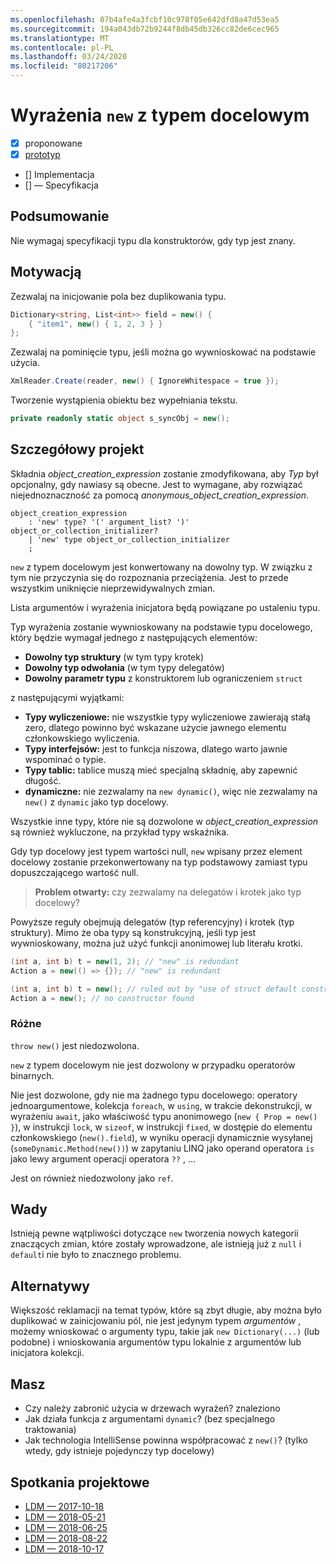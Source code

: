 ```yaml
---
ms.openlocfilehash: 07b4afe4a3fcbf10c978f05e642dfd8a47d53ea5
ms.sourcegitcommit: 194a043db72b9244f8db45db326cc82de6cec965
ms.translationtype: MT
ms.contentlocale: pl-PL
ms.lasthandoff: 03/24/2020
ms.locfileid: "80217206"
---
```


# <a name="target-typed-new-expressions"></a>Wyrażenia `new` z typem docelowym

* [x] proponowane
* [x] [prototyp](https://github.com/alrz/roslyn/tree/features/target-typed-new)
* [] Implementacja
* [] — Specyfikacja

## <a name="summary"></a>Podsumowanie
[summary]: #summary

Nie wymagaj specyfikacji typu dla konstruktorów, gdy typ jest znany. 

## <a name="motivation"></a>Motywacją
[motivation]: #motivation

Zezwalaj na inicjowanie pola bez duplikowania typu.
```cs
Dictionary<string, List<int>> field = new() {
    { "item1", new() { 1, 2, 3 } }
};
```

Zezwalaj na pominięcie typu, jeśli można go wywnioskować na podstawie użycia.
```cs
XmlReader.Create(reader, new() { IgnoreWhitespace = true });
```

Tworzenie wystąpienia obiektu bez wypełniania tekstu.
```cs
private readonly static object s_syncObj = new();
```

## <a name="detailed-design"></a>Szczegółowy projekt
[design]: #detailed-design

Składnia *object_creation_expression* zostanie zmodyfikowana, aby *Typ* był opcjonalny, gdy nawiasy są obecne. Jest to wymagane, aby rozwiązać niejednoznaczność za pomocą *anonymous_object_creation_expression*.
```antlr
object_creation_expression
    : 'new' type? '(' argument_list? ')' object_or_collection_initializer?
    | 'new' type object_or_collection_initializer
    ;
```

`new` z typem docelowym jest konwertowany na dowolny typ. W związku z tym nie przyczynia się do rozpoznania przeciążenia. Jest to przede wszystkim uniknięcie nieprzewidywalnych zmian.

Lista argumentów i wyrażenia inicjatora będą powiązane po ustaleniu typu.

Typ wyrażenia zostanie wywnioskowany na podstawie typu docelowego, który będzie wymagał jednego z następujących elementów:

- **Dowolny typ struktury** (w tym typy krotek)
- **Dowolny typ odwołania** (w tym typy delegatów)
- **Dowolny parametr typu** z konstruktorem lub ograniczeniem `struct`

z następującymi wyjątkami:

- **Typy wyliczeniowe:** nie wszystkie typy wyliczeniowe zawierają stałą zero, dlatego powinno być wskazane użycie jawnego elementu członkowskiego wyliczenia.
- **Typy interfejsów:** jest to funkcja niszowa, dlatego warto jawnie wspominać o typie.
- **Typy tablic:** tablice muszą mieć specjalną składnię, aby zapewnić długość.
- **dynamiczne:** nie zezwalamy na `new dynamic()`, więc nie zezwalamy na `new()` z `dynamic` jako typ docelowy.

Wszystkie inne typy, które nie są dozwolone w *object_creation_expression* są również wykluczone, na przykład typy wskaźnika.

Gdy typ docelowy jest typem wartości null, `new` wpisany przez element docelowy zostanie przekonwertowany na typ podstawowy zamiast typu dopuszczającego wartość null.

> **Problem otwarty:** czy zezwalamy na delegatów i krotek jako typ docelowy?

Powyższe reguły obejmują delegatów (typ referencyjny) i krotek (typ struktury). Mimo że oba typy są konstrukcyjną, jeśli typ jest wywnioskowany, można już użyć funkcji anonimowej lub literału krotki.
```cs
(int a, int b) t = new(1, 2); // "new" is redundant
Action a = new(() => {}); // "new" is redundant

(int a, int b) t = new(); // ruled out by "use of struct default constructor"
Action a = new(); // no constructor found
```

### <a name="miscellaneous"></a>Różne

`throw new()` jest niedozwolona.

`new` z typem docelowym nie jest dozwolony w przypadku operatorów binarnych.

Nie jest dozwolone, gdy nie ma żadnego typu docelowego: operatory jednoargumentowe, kolekcja `foreach`, w `using`, w trakcie dekonstrukcji, w wyrażeniu `await`, jako właściwość typu anonimowego (`new { Prop = new() }`), w instrukcji `lock`, w `sizeof`, w instrukcji `fixed`, w dostępie do elementu członkowskiego (`new().field`), w wyniku operacji dynamicznie wysyłanej (`someDynamic.Method(new())`) w zapytaniu LINQ jako operand operatora `is` jako lewy argument operacji operatora `??` ,  ...

Jest on również niedozwolony jako `ref`.

## <a name="drawbacks"></a>Wady
[drawbacks]: #drawbacks

Istnieją pewne wątpliwości dotyczące `new` tworzenia nowych kategorii znaczących zmian, które zostały wprowadzone, ale istnieją już z `null` i `default`i nie było to znacznego problemu.

## <a name="alternatives"></a>Alternatywy
[alternatives]: #alternatives

Większość reklamacji na temat typów, które są zbyt długie, aby można było duplikować w zainicjowaniu pól, nie jest jedynym typem *argumentów* , możemy wnioskować o argumenty typu, takie jak `new Dictionary(...)` (lub podobne) i wnioskowania argumentów typu lokalnie z argumentów lub inicjatora kolekcji.

## <a name="questions"></a>Masz
[questions]: #questions

- Czy należy zabronić użycia w drzewach wyrażeń? znaleziono
- Jak działa funkcja z argumentami `dynamic`? (bez specjalnego traktowania)
- Jak technologia IntelliSense powinna współpracować z `new()`? (tylko wtedy, gdy istnieje pojedynczy typ docelowy)

## <a name="design-meetings"></a>Spotkania projektowe

- [LDM — 2017-10-18](https://github.com/dotnet/csharplang/blob/master/meetings/2017/LDM-2017-10-18.md#100)
- [LDM — 2018-05-21](https://github.com/dotnet/csharplang/blob/master/meetings/2018/LDM-2018-05-21.md)
- [LDM — 2018-06-25](https://github.com/dotnet/csharplang/blob/master/meetings/2018/LDM-2018-06-25.md)
- [LDM — 2018-08-22](https://github.com/dotnet/csharplang/blob/master/meetings/2018/LDM-2018-08-22.md#target-typed-new)
- [LDM — 2018-10-17](https://github.com/dotnet/csharplang/blob/master/meetings/2018/LDM-2018-10-17.md)
